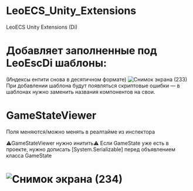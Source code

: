 # LeoECS_Unity_Extensions
LeoECS Unity Extensions (Di)

# Добавляет заполненные под LeoEscDi шаблоны:
 (Индексы ентити снова в десятичном формате)
![Снимок экрана (233)](https://user-images.githubusercontent.com/60045146/204161649-782f911f-9b00-4ebd-8183-41a431a4ed1e.png)
  При добавлении шаблона будут появляться скриптовые ошибки — в шаблонах нужно заменить названия компонентов на свои.
# GameStateViewer
 Поля меняются/можно менять в реалтайме из инспектора
 
 ⚠️GameStateViewer нужно инитить⚠️
 Если GameState уже есть в проекте, нужно дописать [System.Serializable] перед объявлением класса GameState 
# ![Снимок экрана (234)](https://user-images.githubusercontent.com/60045146/204161686-37f5f8d4-4b30-47da-a1a6-4ab6856df252.png)


